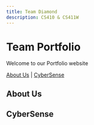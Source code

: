 ```yaml
---
title: Team Diamond
description: CS410 & CS411W
---
```


# Team Portfolio

Welcome to our Portfolio website 

[About Us](#about-us) | [CyberSense](#project)

## About Us

## CyberSense

